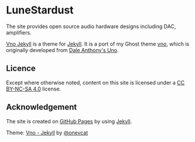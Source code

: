 # LuneStardust

The site provides open source audio hardware designs including DAC, amplifiers. 

[Vno Jekyll](https://github.com/onevcat/vno-jekyll) is a theme for [Jekyll](http://jekyllrb.com). It is a port of my Ghost theme [vno](https://github.com/onevcat/vno), which is originally developed from [Dale Anthony's Uno](https://github.com/daleanthony/uno).


## Licence
Except where otherwise noted, content on this site is licensed under a [CC BY-NC-SA 4.0](http://creativecommons.org/licenses/by/4.0/) license.


## Acknowledgement

The site is created on [GitHub Pages](https://pages.github.com/) by using [Jekyll](https://jekyllrb.com).

Theme: [Vno - Jekyll](https://github.com/onevcat/OneV-s-Den) by [@onevcat](https://onev.cat/)